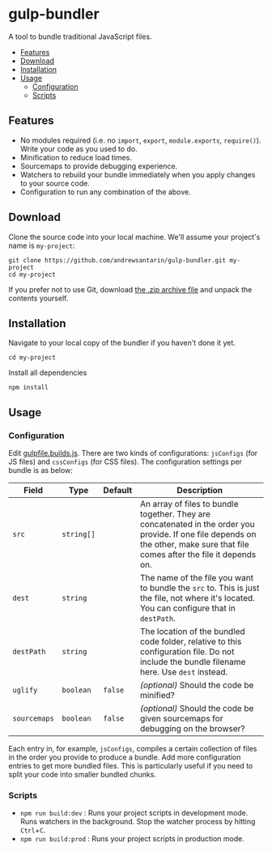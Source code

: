 # gulp-bundler
A tool to bundle traditional JavaScript files.

- [Features](#features)
- [Download](#download)
- [Installation](#installation)
- [Usage](#usage)
  - [Configuration](#configuration)
  - [Scripts](#scripts)

## Features
- No modules required (i.e. no `import`, `export`, `module.exports`, `require()`). Write your code as you used to do.
- Minification to reduce load times.
- Sourcemaps to provide debugging experience.
- Watchers to rebuild your bundle immediately when you apply changes to your source code.
- Configuration to run any combination of the above.

## Download
Clone the source code into your local machine. We'll assume your project's name is `my-project`:
```
git clone https://github.com/andrewsantarin/gulp-bundler.git my-project
cd my-project
```

If you prefer not to use Git, download [the .zip archive file](https://github.com/andrewsantarin/gulp-bundler/archive/master.zip) and unpack the contents yourself.

## Installation
Navigate to your local copy of the bundler if you haven't done it yet.
```
cd my-project
```

Install all dependencies
```
npm install
```

## Usage

### Configuration
Edit [gulpfile.builds.js](gulpfile.builds.js). There are two kinds of configurations: `jsConfigs` (for JS files) and `cssConfigs` (for CSS files). The configuration settings per bundle is as below:

| Field        | Type       | Default | Description                                                                                                                                                                     |
|--------------|------------|---------|---------------------------------------------------------------------------------------------------------------------------------------------------------------------------------|
| `src`        | `string[]` |         | An array of files to bundle together. They are concatenated in the order you provide. If one file depends on the other, make sure that file comes after the file it depends on. |
| `dest`       | `string`   |         | The name of the file you want to bundle the `src` to. This is just the file, not where it's located. You can configure that in `destPath`.                                      |
| `destPath`   | `string`   |         | The location of the bundled code folder, relative to this configuration file. Do not include the bundle filename here. Use `dest` instead.                                      |
| `uglify`     | `boolean`  | `false` | _(optional)_ Should the code be minified?                                                                                                                                       |
| `sourcemaps` | `boolean`  | `false` | _(optional)_ Should the code be given sourcemaps for debugging on the browser?                                                                                                  |

Each entry in, for example, `jsConfigs`, compiles a certain collection of files in the order you provide to produce a bundle. Add more configuration entries to get more bundled files. This is particularly useful if you need to split your code into smaller bundled chunks.

### Scripts
- `npm run build:dev` : Runs your project scripts in development mode. Runs watchers in the background. Stop the watcher process by hitting `Ctrl`+`C`.
- `npm run build:prod` : Runs your project scripts in production mode.
